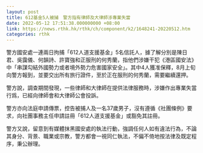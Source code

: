 ```yaml
---
layout: post
title: 612基金5人被捕　警方指有律師及大律師涉專業失當
date: 2022-05-12 17:51:38.000000000 +08:00
link: https://news.rthk.hk/rthk/ch/component/k2/1648241-20220512.htm
categories: rthk
---
```


警方國安處一連兩日拘捕「612人道支援基金」5名信託人，據了解分別是陳日君、吳靄儀、何韻詩、許寶強和正服刑的何秀蘭，指他們涉嫌干犯《港區國安法》中「串謀勾結外國勢力或者境外勢力危害國家安全」。其中4人獲准保釋，8月上旬向警方報到，並要交出所有旅行證件，至於正在服刑的何秀蘭，需要繼續還押。

警方說，調查期間發現，一些律師和大律師在提供法律服務時，涉嫌作出專業失當行爲，已經向律師會和大律師公會投訴。

警方亦向法庭申請傳票，控告被捕人及一名37歲男子，沒有遵循《社團條例》要求，向社團事務主任申請註冊「612人道支援基金」或豁免其註冊。

警方又說，留意到有媒體抹黑國安處的執法行動，強調任何人如有違法行為，不論其身分、背景、職業或宗教，警方都會一視同仁執法，不偏不倚地按法律及既定程序，秉公辦理。
